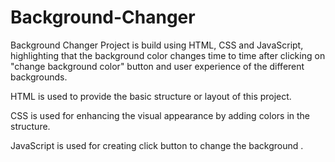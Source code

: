 # Background-Changer
Background Changer Project is build using HTML, CSS and JavaScript, highlighting that the background color changes time to time after clicking on "change background color" button and user experience of the different backgrounds.

HTML is used to provide the basic structure or layout of this project.

CSS is used for enhancing the visual appearance by adding colors in the structure.

JavaScript is used for creating click button to change the background .
